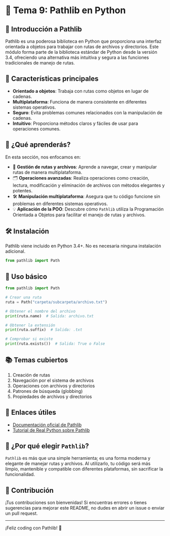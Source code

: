 # 🐍 Tema 9: Pathlib en Python

## 📁 Introducción a Pathlib

Pathlib es una poderosa biblioteca en Python que proporciona una interfaz orientada a objetos para trabajar con rutas de archivos y directorios. Este módulo forma parte de la biblioteca estándar de Python desde la versión 3.4, ofreciendo una alternativa más intuitiva y segura a las funciones tradicionales de manejo de rutas.

## 🌟 Características principales

- **Orientado a objetos**: Trabaja con rutas como objetos en lugar de cadenas.
- **Multiplataforma**: Funciona de manera consistente en diferentes sistemas operativos.
- **Seguro**: Evita problemas comunes relacionados con la manipulación de cadenas.
- **Intuitivo**: Proporciona métodos claros y fáciles de usar para operaciones comunes.

## 🚀 ¿Qué aprenderás?

En esta sección, nos enfocamos en:

- 🔗 **Gestión de rutas y archivos**: Aprende a navegar, crear y manipular rutas de manera multiplataforma.
- 🗂 **Operaciones avanzadas**: Realiza operaciones como creación, lectura, modificación y eliminación de archivos con métodos elegantes y potentes.
- 🛠 **Manipulación multiplataforma**: Asegura que tu código funcione sin problemas en diferentes sistemas operativos.
- 💡 **Aplicación de la POO**: Descubre cómo `Pathlib` utiliza la Programación Orientada a Objetos para facilitar el manejo de rutas y archivos.

## 🛠️ Instalación

Pathlib viene incluido en Python 3.4+. No es necesaria ninguna instalación adicional.

```python
from pathlib import Path
```

## 🚀 Uso básico

```python
from pathlib import Path

# Crear una ruta
ruta = Path("carpeta/subcarpeta/archivo.txt")

# Obtener el nombre del archivo
print(ruta.name)  # Salida: archivo.txt

# Obtener la extensión
print(ruta.suffix)  # Salida: .txt

# Comprobar si existe
print(ruta.exists())  # Salida: True o False
```

## 📚 Temas cubiertos

1. Creación de rutas
2. Navegación por el sistema de archivos
3. Operaciones con archivos y directorios
4. Patrones de búsqueda (globbing)
5. Propiedades de archivos y directorios

## 🔗 Enlaces útiles

- [Documentación oficial de Pathlib](https://docs.python.org/3/library/pathlib.html)
- [Tutorial de Real Python sobre Pathlib](https://realpython.com/python-pathlib/)

## 🎯 ¿Por qué elegir `Pathlib`?

`Pathlib` es más que una simple herramienta; es una forma moderna y elegante de manejar rutas y archivos. Al utilizarlo, tu código será más limpio, mantenible y compatible con diferentes plataformas, sin sacrificar la funcionalidad.

## 🤝 Contribución

¡Tus contribuciones son bienvenidas! Si encuentras errores o tienes sugerencias para mejorar este README, no dudes en abrir un issue o enviar un pull request.

---

¡Feliz coding con Pathlib! 🎉
